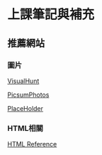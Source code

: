 # 上課筆記與補充

## 推薦網站

### 圖片

[VisualHunt](https://visualhunt.com/) 

[PicsumPhotos](https://picsum.photos/)

[PlaceHolder](https://placeholder.com/)


### HTML相關

[HTML Reference](https://htmlreference.io/)